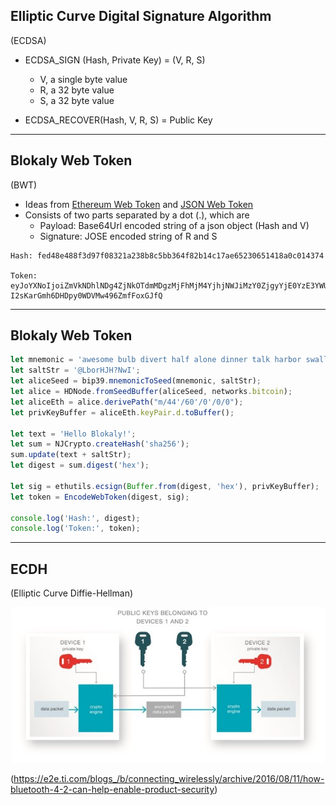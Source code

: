 ## Elliptic Curve Digital Signature Algorithm 
(ECDSA)

- ECDSA_SIGN (Hash, Private Key) = (V, R, S)
  * V, a single byte value
  * R, a 32 byte value
  * S, a 32 byte value
  
- ECDSA_RECOVER(Hash, V, R, S) = Public Key

---

## Blokaly Web Token
(BWT)

- Ideas from [Ethereum Web Token](https://github.com/cyfin-io/ether-token-js) and [JSON Web Token](https://jwt.io)
- Consists of two parts separated by a dot (.), which are
  * Payload: Base64Url encoded string of a json object (Hash and V)
  * Signature: JOSE encoded string of R and S
  
```
Hash: fed48e488f3d97f08321a238b8c5bb364f82b14c17ae65230651418a0c014374

Token: eyJoYXNoIjoiZmVkNDhlNDg4ZjNkOTdmMDgzMjFhMjM4YjhjNWJiMzY0ZjgyYjE0YzE3YWU2NTIzMDY1MTQxOGEwYzAxNDM3NCIsInYiOjF9.rXPSzMO64fu2cznFl24_GFc8bM8RROwE56_IVJpnlh4iO9Iez35-I2sKarGmh6DHDpy0WDVMw496ZmfFoxGJfQ
```  

---

## Blokaly Web Token

```javascript
let mnemonic = 'awesome bulb divert half alone dinner talk harbor swallow figure deliver scheme';
let saltStr = '@LborHJH?NwI';
let aliceSeed = bip39.mnemonicToSeed(mnemonic, saltStr);
let alice = HDNode.fromSeedBuffer(aliceSeed, networks.bitcoin);
let aliceEth = alice.derivePath("m/44'/60'/0'/0/0");
let privKeyBuffer = aliceEth.keyPair.d.toBuffer();

let text = 'Hello Blokaly!';
let sum = NJCrypto.createHash('sha256');
sum.update(text + saltStr);
let digest = sum.digest('hex');

let sig = ethutils.ecsign(Buffer.from(digest, 'hex'), privKeyBuffer);
let token = EncodeWebToken(digest, sig);

console.log('Hash:', digest);
console.log('Token:', token);
```  

---

## ECDH
(Elliptic Curve Diffie-Hellman)

![](../images/ecdh.jpg)

(https://e2e.ti.com/blogs_/b/connecting_wirelessly/archive/2016/08/11/how-bluetooth-4-2-can-help-enable-product-security)